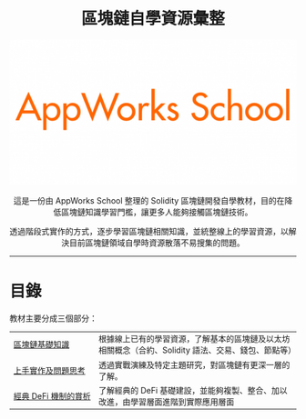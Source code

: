 <h1 align="center">區塊鏈自學資源彙整</h1>
<p align="center">
  <a href="https://school.appworks.tw/"><img src="./appworks_school_L-550x279.png"></a>
</p>

<p align="center">
這是一份由 AppWorks School 整理的 Solidity 區塊鏈開發自學教材，目的在降低區塊鏈知識學習門檻，讓更多人能夠接觸區塊鏈技術。
</p>

<p align="center">
透過階段式實作的方式，逐步學習區塊鏈相關知識，並統整線上的學習資源，以解決目前區塊鏈領域自學時資源散落不易搜集的問題。
</p>

--- 

# 目錄
教材主要分成三個部分：


<table>
  <tr>
    <td style="white-space: nowrap">
      <a href="./section1/README.md">區塊鏈基礎知識</a>
    </td>
    <td>
      根據線上已有的學習資源，了解基本的區塊鏈及以太坊相關概念（合約、Solidity 語法、交易、錢包、節點等）
    </td>
  </tr>
  <tr>
    <td style="white-space: nowrap">
      <a href="./section2/README.md">上手實作及問題思考</a>
    </td>
    <td>透過實戰演練及特定主題研究，對區塊鏈有更深一層的了解。</td>
  </tr>
  <tr>
    <td style="white-space: nowrap">
      <a href="./section3/README.md">經典 DeFi 機制的賞析</a>
    </td>
    <td>
      了解經典的 DeFi 基礎建設，並能夠複製、整合、加以改進，由學習層面進階到實際應用層面
    </td>
  </tr>
</table>
